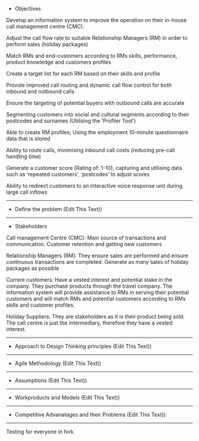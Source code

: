 * Objectives

Develop an information system to improve the operation on their in-house call management centre (CMC).

Adjust the call flow rate to suitable Relationship Managers (RM) in order to perform sales (holiday packages)

Match RMs and end-customers according to RMs skills, performance, product knowledge and customers profiles

Create a target list for each RM based on their skills and profile

Provide improved call routing and dynamic call flow control for both inbound and outbound calls 

Ensure the targeting of potential buyers with outbound calls are accurate 

Segmenting customers into social and cultural segments according to their postcodes and surnames (Utilising the ‘Profiler Tool’)

Able to create RM profiles; Using the employment 10-minute questionnaire data that is stored

Ability to route calls, minimising inbound call costs (reducing pre-call handling time) 

Generate a customer score (Rating of: 1-10), capturing and utilising data such as ‘repeated customers’, ‘postcodes’ to adjust scores

Ability to redirect customers to an interactive voice response unit during large call inflows 
_______________________________
* Define the problem
(Edit This Text))
_______________________________
* Stakeholders

Call management Centre (CMC): Main source of transactions and communication. Customer retention and getting new customers 

Relationship Managers (RM): They ensure sales are performed and ensure continuous transactions are completed. Generate as many sales of holiday packages as possible

Current customers: Have a vested interest and potential stake in the company. They purchase products through the travel company. The information system will provide assistance to RMs in serving their potential customers and will match RMs and potential customers according to RMs skills and customer profiles. 

Holiday Suppliers: They are stakeholders as it is their product being sold. The call centre is just the intermediary, therefore they have a vested interest.
_______________________________
* Approach to Design Thinking principles
(Edit This Text))
_______________________________
* Agile Methodology
(Edit This Text))
_______________________________
* Assumptions
(Edit This Text))
_______________________________
* Workproducts and Models
(Edit This Text))
_______________________________
* Competitive Advanatages and their Problems
(Edit This Text))
_______________________________
Testing for everyone in fork
